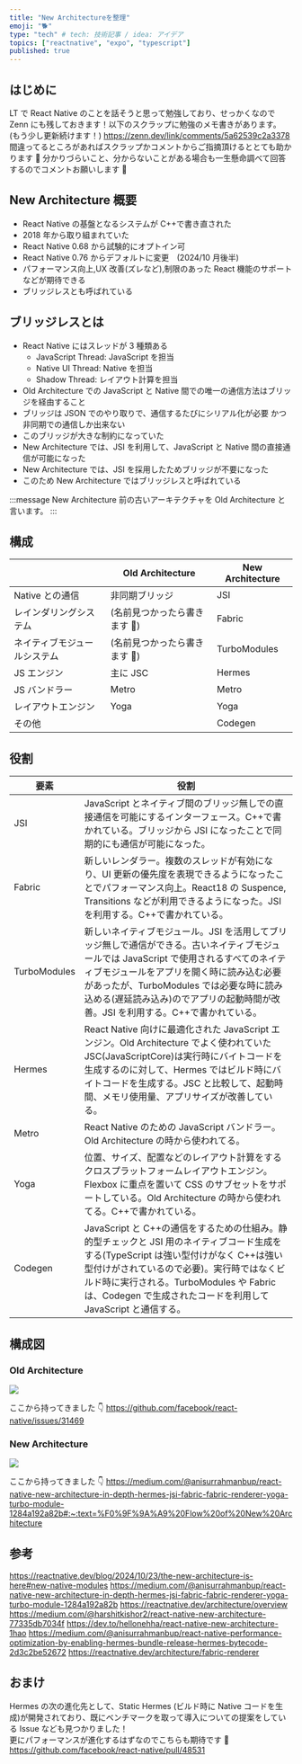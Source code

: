 ```yaml
---
title: "New Architectureを整理"
emoji: "🐕"
type: "tech" # tech: 技術記事 / idea: アイデア
topics: ["reactnative", "expo", "typescript"]
published: true
---
```


## はじめに

LT で React Native のことを話そうと思って勉強しており、せっかくなので Zenn にも残しておきます！以下のスクラップに勉強のメモ書きがあります。 (もう少し更新続けます！)
https://zenn.dev/link/comments/5a62539c2a3378
間違ってるところがあればスクラップかコメントからご指摘頂けるととても助かります 🙇
分かりづらいこと、分からないことがある場合も一生懸命調べて回答するのでコメントお願いします 🙇

## New Architecture 概要

- React Native の基盤となるシステムが C++で書き直された
- 2018 年から取り組まれていた
- React Native 0.68 から試験的にオプトイン可
- React Native 0.76 からデフォルトに変更　(2024/10 月後半)
- パフォーマンス向上,UX 改善(ズレなど),制限のあった React 機能のサポートなどが期待できる
- ブリッジレスとも呼ばれている

## ブリッジレスとは

- React Native にはスレッドが 3 種類ある
  - JavaScript Thread: JavaScript を担当
  - Native UI Thread: Native を担当
  - Shadow Thread: レイアウト計算を担当
- Old Architecture での JavaScript と Native 間での唯一の通信方法はブリッジを経由すること
- ブリッジは JSON でのやり取りで、通信するたびにシリアル化が必要 かつ非同期での通信しか出来ない
- このブリッジが大きな制約になっていた
- New Architecture では、JSI を利用して、JavaScript と Native 間の直接通信が可能になった
- New Architecture では、JSI を採用したためブリッジが不要になった
- このため New Architecture ではブリッジレスと呼ばれている

:::message
New Architecture 前の古いアーキテクチャを Old Architecture と言います。
:::

## 構成

|                              | Old Architecture              | New Architecture |
| ---------------------------- | ----------------------------- | ---------------- |
| Native との通信              | 非同期ブリッジ                | JSI              |
| レインダリングシステム       | (名前見つかったら書きます 🙏) | Fabric           |
| ネイティブモジュールシステム | (名前見つかったら書きます 🙏) | TurboModules     |
| JS エンジン                  | 主に JSC                      | Hermes           |
| JS バンドラー                | Metro                         | Metro            |
| レイアウトエンジン           | Yoga                          | Yoga             |
| その他                       |                               | Codegen          |

## 役割

| 要素         | 役割                                                                                                                                                                                                                                                                                                               |
| ------------ | ------------------------------------------------------------------------------------------------------------------------------------------------------------------------------------------------------------------------------------------------------------------------------------------------------------------ |
| JSI          | JavaScript とネイティブ間のブリッジ無しでの直接通信を可能にするインターフェース。C++で書かれている。ブリッジから JSI になったことで同期的にも通信が可能になった。                                                                                                                                                  |
| Fabric       | 新しいレンダラー。複数のスレッドが有効になり、UI 更新の優先度を表現できるようになったことでパフォーマンス向上。React18 の Suspence, Transitions などが利用できるようになった。JSI を利用する。C++で書かれている。                                                                                                  |
| TurboModules | 新しいネイティブモジュール。JSI を活用してブリッジ無しで通信ができる。古いネイティブモジュールでは JavaScript で使用されるすべてのネイティブモジュールをアプリを開く時に読み込む必要があったが、TurboModules では必要な時に読み込める(遅延読み込み)のでアプリの起動時間が改善。JSI を利用する。C++で書かれている。 |
| Hermes       | React Native 向けに最適化された JavaScript エンジン。Old Architecture でよく使われていた JSC(JavaScriptCore)は実行時にバイトコードを生成するのに対して、Hermes ではビルド時にバイトコードを生成する。JSC と比較して、起動時間、メモリ使用量、アプリサイズが改善している。                                          |
| Metro        | React Native のための JavaScript バンドラー。Old Architecture の時から使われてる。                                                                                                                                                                                                                                 |
| Yoga         | 位置、サイズ、配置などのレイアウト計算をするクロスプラットフォームレイアウトエンジン。Flexbox に重点を置いて CSS のサブセットをサポートしている。Old Architecture の時から使われてる。C++で書かれている。                                                                                                          |
| Codegen      | JavaScript と C++の通信をするための仕組み。静的型チェックと JSI 用のネイティブコード生成をする(TypeScript は強い型付けがなく C++は強い型付けがされているので必要)。実行時ではなくビルド時に実行される。TurboModules や Fabric は、Codegen で生成されたコードを利用して JavaScript と通信する。                     |

## 構成図

### Old Architecture

![](https://storage.googleapis.com/zenn-user-upload/ff3ccc10bce0-20250223.png)

ここから持ってきました 👇
https://github.com/facebook/react-native/issues/31469

### New Architecture

![](https://storage.googleapis.com/zenn-user-upload/944c3c5c9bd6-20250223.webp)

ここから持ってきました 👇
https://medium.com/@anisurrahmanbup/react-native-new-architecture-in-depth-hermes-jsi-fabric-fabric-renderer-yoga-turbo-module-1284a192a82b#:~:text=%F0%9F%9A%A9%20Flow%20of%20New%20Architecture

## 参考

https://reactnative.dev/blog/2024/10/23/the-new-architecture-is-here#new-native-modules
https://medium.com/@anisurrahmanbup/react-native-new-architecture-in-depth-hermes-jsi-fabric-fabric-renderer-yoga-turbo-module-1284a192a82b
https://reactnative.dev/architecture/overview
https://medium.com/@harshitkishor2/react-native-new-architecture-77335db7034f
https://dev.to/hellonehha/react-native-new-architecture-1hao
https://medium.com/@anisurrahmanbup/react-native-performance-optimization-by-enabling-hermes-bundle-release-hermes-bytecode-2d3c2be52672
https://reactnative.dev/architecture/fabric-renderer

## おまけ

Hermes の次の進化先として、Static Hermes (ビルド時に Native コードを生成)が開発されており、既にベンチマークを取って導入についての提案をしている Issue なども見つかりました！  
更にパフォーマンスが進化するはずなのでこちらも期待です 🥳
https://github.com/facebook/react-native/pull/48531
